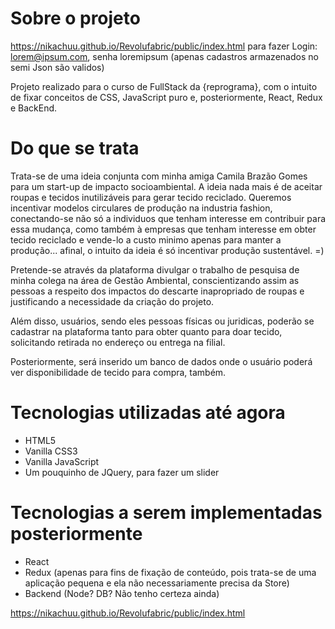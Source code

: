 # Sobre o projeto
https://nikachuu.github.io/Revolufabric/public/index.html
para fazer Login: lorem@ipsum.com, senha loremipsum (apenas cadastros armazenados no semi Json são validos)

Projeto realizado para o curso de FullStack da {reprograma}, com o intuito de fixar conceitos de CSS, JavaScript puro e, posteriormente, React, Redux e BackEnd.

# Do que se trata
Trata-se de uma ideia conjunta com minha amiga Camila Brazão Gomes para um start-up de impacto socioambiental. A ideia nada mais é de aceitar roupas e tecidos inutilizáveis para gerar tecido reciclado. Queremos incentivar modelos circulares de produção na industria fashion, conectando-se não só a individuos que tenham interesse em contribuir para essa mudança, como também  à empresas que tenham interesse em obter tecido reciclado e vende-lo a custo minimo apenas para manter a produção... afinal, o intuito da ideia é só incentivar produção sustentável. =)

Pretende-se através da plataforma divulgar o trabalho de pesquisa de minha colega na área de Gestão Ambiental, conscientizando assim as pessoas a respeito dos impactos do descarte inapropriado de roupas e justificando a necessidade da criação do projeto.

Além disso, usuários, sendo eles pessoas físicas ou juridicas, poderão se cadastrar na plataforma tanto para obter quanto para doar tecido, solicitando retirada no endereço ou entrega na filial.

Posteriormente, será inserido um banco de dados onde o usuário poderá ver disponibilidade de tecido para compra, também.

# Tecnologias utilizadas até agora
- HTML5
- Vanilla CSS3
- Vanilla JavaScript
- Um pouquinho de JQuery, para fazer um slider

# Tecnologias a serem implementadas posteriormente
- React
- Redux (apenas para fins de fixação de conteúdo, pois trata-se de uma aplicação pequena e ela não necessariamente precisa da Store)
- Backend (Node? DB? Não tenho certeza ainda)

https://nikachuu.github.io/Revolufabric/public/index.html
